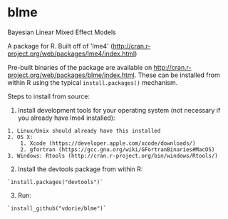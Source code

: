 blme
====

Bayesian Linear Mixed Effect Models

A package for R. Built off of 'lme4' (http://cran.r-project.org/web/packages/lme4/index.html)

Pre-built binaries of the package are available on http://cran.r-project.org/web/packages/blme/index.html. These can be installed from within R using the typical `install.packages()` mechanism.

Steps to install from source:

  1. Install development tools for your operating system (not necessary if you already have lme4 installed):

    1. Linux/Unix should already have this installed
    2. OS X:
        1. Xcode (https://developer.apple.com/xcode/downloads/)
        2. gfortran (https://gcc.gnu.org/wiki/GFortranBinaries#MacOS)
    3. Windows: Rtools (http://cran.r-project.org/bin/windows/Rtools/)

  2. Install the devtools package from within R:

    `install.packages("devtools")`

  3. Run:

    `install_github("vdorie/blme")`
